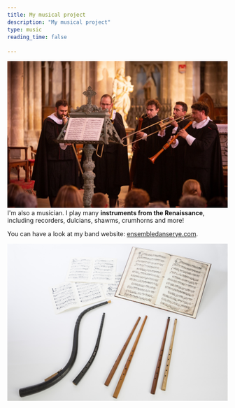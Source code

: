```yaml
---
title: My musical project
description: "My musical project"
type: music
reading_time: false

---
```

![My musical project](danserye2.jpg)
I'm also a musician. I play many **instruments from the Renaissance**, including recorders, dulcians, shawms, crumhorns and more! 

You can have a look at my band website: [ensembledanserye.com](https://ensembledanserye.com).

![My musical project](instruments.jpg)

